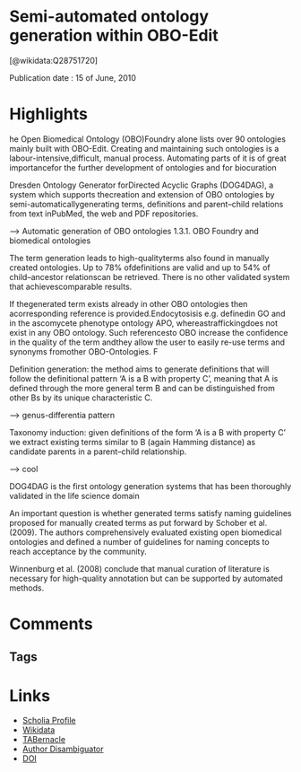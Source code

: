 
Semi-automated ontology generation within OBO-Edit
==================================================
  
  [@wikidata:Q28751720]  
  
Publication date : 15 of June, 2010  

# Highlights

he Open Biomedical Ontology (OBO)Foundry alone lists over 90 ontologies mainly built with OBO-Edit. Creating and maintaining such ontologies is a labour-intensive,difficult, manual process. Automating parts of it is of great importancefor the further development of ontologies and for biocuration

Dresden Ontology Generator forDirected Acyclic Graphs (DOG4DAG), a system which supports thecreation and extension of OBO ontologies by semi-automaticallygenerating terms, definitions and parent–child relations from text inPubMed, the web and PDF repositories.

--> Automatic generation of OBO ontologies 1.3.1. OBO Foundry and biomedical ontologies


 The term generation leads to high-qualityterms also found in manually created ontologies. Up to 78% ofdefinitions are valid and up to 54% of child–ancestor relationscan be retrieved. There is no other validated system that achievescomparable results.


If thegenerated term exists already in other OBO ontologies then acorresponding reference is provided.Endocytosisis e.g. definedin GO and in the ascomycete phenotype ontology APO, whereastraffickingdoes not exist in any OBO ontology. Such referencesto OBO increase the confidence in the quality of the term andthey allow the user to easily re-use terms and synonyms fromother OBO-Ontologies. F


Definition generation: the method aims to generate definitions that will follow the definitional pattern ‘A is a B with property C’, meaning that A is defined through the more general term B and can be distinguished from other Bs by its unique characteristic C.

--> genus-differentia pattern

Taxonomy induction: given definitions of the form ‘A is a B with property C’ we extract existing terms similar to B (again Hamming distance) as candidate parents in a parent–child relationship. 

--> cool

DOG4DAG is the first ontology generation systems that has been thoroughly validated in the life science domain



An important question is whether generated terms satisfy naming guidelines proposed for manually created terms as put forward by Schober et al. (2009). The authors comprehensively evaluated existing open biomedical ontologies and defined a number of guidelines for naming concepts to reach acceptance by the community. 

Winnenburg et al. (2008) conclude that manual curation of literature is necessary for high-quality annotation but can be supported by automated methods. 

# Comments

## Tags

# Links
  
 * [Scholia Profile](https://scholia.toolforge.org/work/Q28751720)  
 * [Wikidata](https://www.wikidata.org/wiki/Q28751720)  
 * [TABernacle](https://tabernacle.toolforge.org/?#/tab/manual/Q28751720/P921%3BP4510)  
 * [Author Disambiguator](https://author-disambiguator.toolforge.org/work_item_oauth.php?id=Q28751720&batch_id=&match=1&author_list_id=&doit=Get+author+links+for+work)  
 * [DOI](https://doi.org/10.1093/BIOINFORMATICS/BTQ188)  
